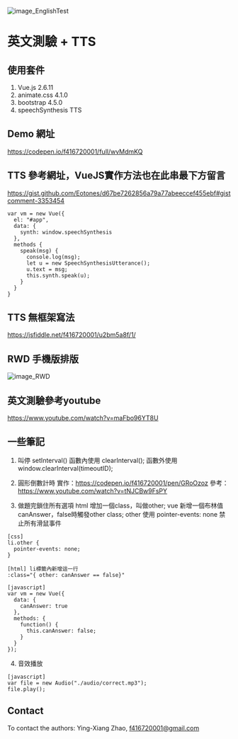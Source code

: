 ![image_EnglishTest](https://github.com/f416720001/EnglishTestWithVueandTTS/blob/master/06252.png)
# 英文測驗 + TTS
## 使用套件
1. Vue.js 2.6.11
2. animate.css 4.1.0
3. bootstrap 4.5.0
4. speechSynthesis TTS

## Demo 網址
https://codepen.io/f416720001/full/wvMdmKQ

## TTS 參考網址，VueJS實作方法也在此串最下方留言
https://gist.github.com/Eotones/d67be7262856a79a77abeeccef455ebf#gistcomment-3353454

<pre><code>var vm = new Vue({
  el: "#app",
  data: {
    synth: window.speechSynthesis
  },
  methods {
    speak(msg) {
      console.log(msg);
      let u = new SpeechSynthesisUtterance();
      u.text = msg;
      this.synth.speak(u);
    }
  }
}
</code></pre>

## TTS 無框架寫法
https://jsfiddle.net/f416720001/u2bm5a8f/1/

## RWD 手機版排版
![image_RWD](https://github.com/f416720001/EnglishTestWithVueandTTS/blob/master/06253.png)

## 英文測驗參考youtube
https://www.youtube.com/watch?v=maFbo96YT8U

## 一些筆記
1. 叫停 setInterval()
函數內使用 clearInterval();
函數外使用 window.clearInterval(timeoutID);

2. 圓形倒數計時
實作：https://codepen.io/f416720001/pen/GRoOzoz
參考：https://www.youtube.com/watch?v=tNJCBw9FsPY

3. 做題完鎖住所有選項
html 增加一個class，叫做other;
vue 新增一個布林值 canAnswer，false時觸發other class;
other 使用 pointer-events: none 禁止所有滑鼠事件
<pre><code>[css]
li.other {
  pointer-events: none;
}

[html] li標籤內新增這一行
:class="{ other: canAnswer == false}"

[javascript]
var vm = new Vue({
  data: {
    canAnswer: true
  },
  methods: {
    function() {
      this.canAnswer: false;
    }
  }
});
</code></pre>

4. 音效播放
<pre><code>[javascript]
var file = new Audio("./audio/correct.mp3");
file.play();
</code></pre>

## Contact
To contact the authors:
Ying-Xiang Zhao, f416720001@gmail.com
